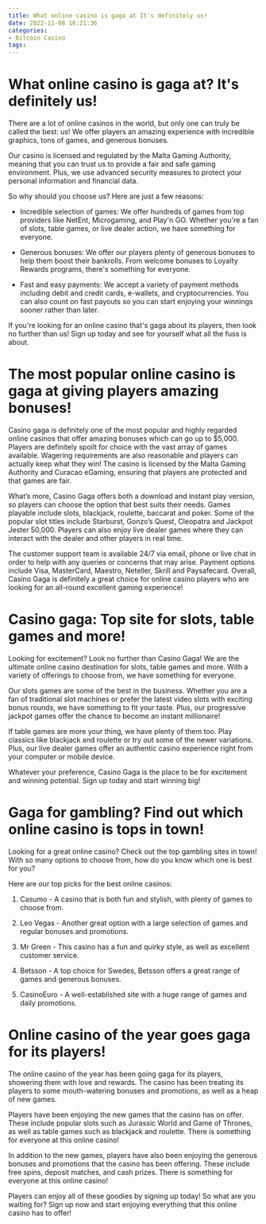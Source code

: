 ```yaml
---
title: What online casino is gaga at It's definitely us!
date: 2022-11-08 16:21:36
categories:
- Bitcoin Casino
tags:
---
```



#  What online casino is gaga at? It's definitely us!

There are a lot of online casinos in the world, but only one can truly be called the best: us! We offer players an amazing experience with incredible graphics, tons of games, and generous bonuses.

Our casino is licensed and regulated by the Malta Gaming Authority, meaning that you can trust us to provide a fair and safe gaming environment. Plus, we use advanced security measures to protect your personal information and financial data.

So why should you choose us? Here are just a few reasons:

- Incredible selection of games: We offer hundreds of games from top providers like NetEnt, Microgaming, and Play'n GO. Whether you're a fan of slots, table games, or live dealer action, we have something for everyone.

- Generous bonuses: We offer our players plenty of generous bonuses to help them boost their bankrolls. From welcome bonuses to Loyalty Rewards programs, there's something for everyone.

- Fast and easy payments: We accept a variety of payment methods including debit and credit cards, e-wallets, and cryptocurrencies. You can also count on fast payouts so you can start enjoying your winnings sooner rather than later.

If you're looking for an online casino that's gaga about its players, then look no further than us! Sign up today and see for yourself what all the fuss is about.

#  The most popular online casino is gaga at giving players amazing bonuses!

Casino gaga is definitely one of the most popular and highly regarded online casinos that offer amazing bonuses which can go up to $5,000. Players are definitely spoilt for choice with the vast array of games available. Wagering requirements are also reasonable and players can actually keep what they win! The casino is licensed by the Malta Gaming Authority and Curacao eGaming, ensuring that players are protected and that games are fair.

What’s more, Casino Gaga offers both a download and instant play version, so players can choose the option that best suits their needs. Games playable include slots, blackjack, roulette, baccarat and poker. Some of the popular slot titles include Starburst, Gonzo’s Quest, Cleopatra and Jackpot Jester 50,000. Players can also enjoy live dealer games where they can interact with the dealer and other players in real time.

The customer support team is available 24/7 via email, phone or live chat in order to help with any queries or concerns that may arise. Payment options include Visa, MasterCard, Maestro, Neteller, Skrill and Paysafecard. Overall, Casino Gaga is definitely a great choice for online casino players who are looking for an all-round excellent gaming experience!

#  Casino gaga: Top site for slots, table games and more!

Looking for excitement? Look no further than Casino Gaga! We are the ultimate online casino destination for slots, table games and more. With a variety of offerings to choose from, we have something for everyone.

Our slots games are some of the best in the business. Whether you are a fan of traditional slot machines or prefer the latest video slots with exciting bonus rounds, we have something to fit your taste. Plus, our progressive jackpot games offer the chance to become an instant millionaire!

If table games are more your thing, we have plenty of them too. Play classics like blackjack and roulette or try out some of the newer variations. Plus, our live dealer games offer an authentic casino experience right from your computer or mobile device.

Whatever your preference, Casino Gaga is the place to be for excitement and winning potential. Sign up today and start winning big!

#  Gaga for gambling? Find out which online casino is tops in town!

Looking for a great online casino? Check out the top gambling sites in town! With so many options to choose from, how do you know which one is best for you?

Here are our top picks for the best online casinos:

1. Casumo - A casino that is both fun and stylish, with plenty of games to choose from.

2. Leo Vegas - Another great option with a large selection of games and regular bonuses and promotions.

3. Mr Green - This casino has a fun and quirky style, as well as excellent customer service.

4. Betsson - A top choice for Swedes, Betsson offers a great range of games and generous bonuses.

5. CasinoEuro - A well-established site with a huge range of games and daily promotions.

#  Online casino of the year goes gaga for its players!

The online casino of the year has been going gaga for its players, showering them with love and rewards. The casino has been treating its players to some mouth-watering bonuses and promotions, as well as a heap of new games.

Players have been enjoying the new games that the casino has on offer. These include popular slots such as Jurassic World and Game of Thrones, as well as table games such as blackjack and roulette. There is something for everyone at this online casino!

In addition to the new games, players have also been enjoying the generous bonuses and promotions that the casino has been offering. These include free spins, deposit matches, and cash prizes. There is something for everyone at this online casino!

Players can enjoy all of these goodies by signing up today! So what are you waiting for? Sign up now and start enjoying everything that this online casino has to offer!
